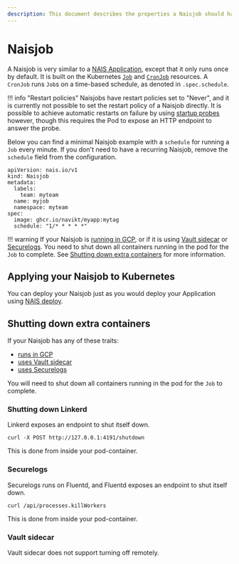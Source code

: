 ```yaml
---
description: This document describes the properties a Naisjob should have.
---
```


# Naisjob
A Naisjob is very similar to a [NAIS Application](../nais-application/README.md), except that it only runs once by default.
It is built on the Kubernetes [`Job`](https://kubernetes.io/docs/concepts/workloads/controllers/job/) and [`CronJob`](https://kubernetes.io/docs/concepts/workloads/controllers/cron-jobs/) resources.
A `CronJob` runs `Job`s on a time-based schedule, as denoted in `.spec.schedule`.

!!! info "Restart policies"
    Naisjobs have restart policies set to "Never", and it is currently not possible to set the restart policy of a Naisjob directly.
    It is possible to achieve automatic restarts on failure by using [startup probes](reference/#startup) however, though this requires the Pod to expose an HTTP endpoint to answer the probe.

Below you can find a minimal Naisjob example with a `schedule` for running a `Job` every minute.
If you don't need to have a recurring Naisjob, remove the `schedule` field from the configuration.
```
apiVersion: nais.io/v1
kind: Naisjob
metadata:
  labels:
    team: myteam
  name: myjob
  namespace: myteam
spec:
  image: ghcr.io/navikt/myapp:mytag
  schedule: "1/* * * * *"
```

!!! warning
    If your Naisjob is [running in GCP](../clusters/gcp/), or if it is using [Vault sidecar](reference/#vaultsidecar) or [Securelogs](reference/#securelogs).
    You need to shut down all containers running in the pod for the `Job` to complete.
    See [Shutting down extra containers](#shutting-down-extra-containers) for more information.

## Applying your Naisjob to Kubernetes
You can deploy your Naisjob just as you would deploy your Application using [NAIS deploy](../deployment/README.md).

## Shutting down extra containers
If your Naisjob has any of these traits:

 * [runs in GCP](../clusters/gcp/)
 * [uses Vault sidecar](reference/#vaultsidecar)
 * [uses Securelogs](reference/#securelogs)

You will need to shut down all containers running in the pod for the `Job` to complete.

### Shutting down Linkerd
Linkerd exposes an endpoint to shut itself down.
```
curl -X POST http://127.0.0.1:4191/shutdown
```
This is done from inside your pod-container.

### Securelogs
Securelogs runs on Fluentd, and Fluentd exposes an endpoint to shut itself down.
```
curl /api/processes.killWorkers
```
This is done from inside your pod-container.

### Vault sidecar
Vault sidecar does not support turning off remotely.
